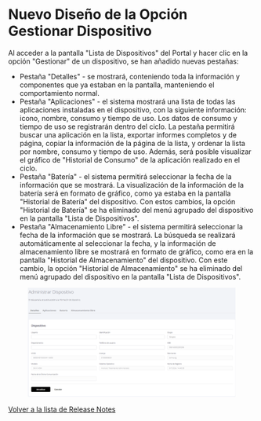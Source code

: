 # Nuevo Diseño de la Opción Gestionar Dispositivo

Al acceder a la pantalla "Lista de Dispositivos" del Portal y hacer clic en la opción "Gestionar" de un dispositivo, se han añadido nuevas pestañas:

* Pestaña "Detalles" - se mostrará, conteniendo toda la información y componentes que ya estaban en la pantalla, manteniendo el comportamiento normal.
* Pestaña "Aplicaciones" - el sistema mostrará una lista de todas las aplicaciones instaladas en el dispositivo, con la siguiente información: icono, nombre, consumo y tiempo de uso. Los datos de consumo y tiempo de uso se registrarán dentro del ciclo. La pestaña permitirá buscar una aplicación en la lista, exportar informes completos y de página, copiar la información de la página de la lista, y ordenar la lista por nombre, consumo y tiempo de uso. Además, será posible visualizar el gráfico de "Historial de Consumo" de la aplicación realizado en el ciclo.
* Pestaña "Batería" - el sistema permitirá seleccionar la fecha de la información que se mostrará. La visualización de la información de la batería será en formato de gráfico, como ya estaba en la pantalla "Historial de Batería" del dispositivo. Con estos cambios, la opción "Historial de Batería" se ha eliminado del menú agrupado del dispositivo en la pantalla "Lista de Dispositivos".
* Pestaña "Almacenamiento Libre" - el sistema permitirá seleccionar la fecha de la información que se mostrará. La búsqueda se realizará automáticamente al seleccionar la fecha, y la información de almacenamiento libre se mostrará en formato de gráfico, como era en la pantalla "Historial de Almacenamiento" del dispositivo. Con este cambio, la opción "Historial de Almacenamiento" se ha eliminado del menú agrupado del dispositivo en la pantalla "Lista de Dispositivos".

<figure><img src="../../.gitbook/assets/image (219).png" alt=""><figcaption></figcaption></figure>

[Volver a la lista de Release Notes](broken-reference)
